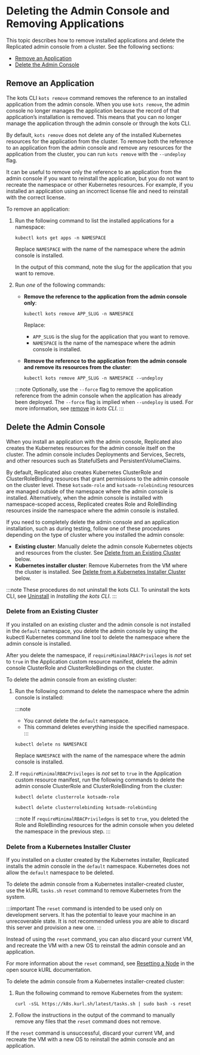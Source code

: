 # Deleting the Admin Console and Removing Applications

This topic describes how to remove installed applications and delete the Replicated admin console from a cluster. See the following sections:
* [Remove an Application](#remove-an-application)
* [Delete the Admin Console](#delete-the-admin-console)

## Remove an Application

The kots CLI `kots remove` command removes the reference to an installed application from the admin console. When you use `kots remove`, the admin console no longer manages the application because the record of that application’s installation is removed. This means that you can no longer manage the application through the admin console or through the kots CLI.

By default, `kots remove` does not delete any of the installed Kubernetes resources for the application from the cluster. To remove both the reference to an application from the admin console and remove any resources for the application from the cluster, you can run `kots remove` with the `--undeploy` flag.

It can be useful to remove only the reference to an application from the admin console if you want to reinstall the application, but you do not want to recreate the namespace or other Kubernetes resources. For example, if you installed an application using an incorrect license file and need to reinstall with the correct license.
 
To remove an application:

1. Run the following command to list the installed applications for a namespace:
   ```
   kubectl kots get apps -n NAMESPACE
   ```
   Replace `NAMESPACE` with the name of the namespace where the admin console is installed.

   In the output of this command, note the slug for the application that you want to remove.

1. Run _one_ of the following commands:

   * **Remove the reference to the application from the admin console only**: 

     ```
     kubectl kots remove APP_SLUG -n NAMESPACE
     ```
     Replace:
     * `APP_SLUG` is the slug for the application that you want to remove.
     * `NAMESPACE` is the name of the namespace where the admin console is installed.

   * **Remove the reference to the application from the admin console and remove its resources from the cluster**:

      ```
      kubectl kots remove APP_SLUG -n NAMESPACE --undeploy
      ```
      
   :::note
   Optionally, use the `--force` flag to remove the application reference from the admin console when the application has already been deployed. The `--force` flag is implied when `--undeploy` is used. For more information, see [remove](/reference/kots-cli-remove) in _kots CLI_.
   :::


## Delete the Admin Console

When you install an application with the admin console, Replicated also creates the Kubernetes resources for the admin console itself on the cluster. The admin console includes Deployments and Services, Secrets, and other resources such as StatefulSets and PersistentVolumeClaims.

By default, Replicated also creates Kubernetes ClusterRole and ClusterRoleBinding resources that grant permissions to the admin console on the cluster level. These `kotsadm-role` and `kotsadm-rolebinding` resources are managed outside of the namespace where the admin console is installed. Alternatively, when the admin console is installed with namespace-scoped access, Replicated creates Role and RoleBinding resources inside the namespace where the admin console is installed.

If you need to completely delete the admin console and an application installation, such as during testing, follow one of these procedures depending on the type of cluster where you installed the admin console:

* **Existing cluster**: Manually delete the admin console Kubernetes objects and resources from the cluster. See [Delete from an Existing Cluster](#delete-from-an-existing-cluster) below.
* **Kubernetes installer cluster**: Remove Kubernetes from the VM where the cluster is installed. See [Delete from a Kubernetes Installer Cluster](#delete-from-a-kubernetes-installer-cluster) below.

:::note
These procedures do not uninstall the kots CLI. To uninstall the kots CLI, see [Uninstall](https://docs.replicated.com/reference/kots-cli-getting-started#uninstall) in _Installing the kots CLI_.
:::

### Delete from an Existing Cluster

If you installed on an existing cluster and the admin console is not installed in the `default` namespace, you delete the admin console by using the kubectl Kubernetes command line tool to delete the namespace where the admin console is installed.

After you delete the namespace, if `requireMinimalRBACPrivileges` is _not_ set to `true` in the Application custom resource manifest, delete the admin console ClusterRole and ClusterRoleBindings on the cluster.

To delete the admin console from an existing cluster:

1. Run the following command to delete the namespace where the admin console is installed:

   :::note
   * You cannot delete the `default` namespace.
   * This command deletes everything inside the specified namespace.
   :::

   ```
   kubectl delete ns NAMESPACE
   ```
   Replace `NAMESPACE` with the name of the namespace where the admin console is installed.

1. If `requireMinimalRBACPrivileges` is _not_ set to `true` in the Application custom resource manifest, run the following commands to delete the admin console ClusterRole and ClusterRoleBinding from the cluster:

   ```
   kubectl delete clusterrole kotsadm-role
   ```

   ```
   kubectl delete clusterrolebinding kotsadm-rolebinding
   ```
   :::note
   If `requireMinimalRBACPriviledges` is set to `true`, you deleted the Role and RoleBinding resources for the admin console when you deleted the namespace in the previous step.
   :::

### Delete from a Kubernetes Installer Cluster

If you installed on a cluster created by the Kubernetes installer, Replicated installs the admin console in the `default` namespace. Kubernetes does not allow the `default` namespace to be deleted.

To delete the admin console from a Kubernetes installer-created cluster, use the kURL `tasks.sh` `reset` command to remove Kubernetes from the system.

:::important
The `reset` command is intended to be used only on development servers. It has the potential to leave your machine in an unrecoverable state. It is not recommended unless you are able to discard this server and provision a new one.
:::

Instead of using the `reset` command, you can also discard your current VM, and recreate the VM with a new OS to reinstall the admin console and an application.

For more information about the `reset` command, see [Resetting a Node](https://kurl.sh/docs/install-with-kurl/adding-nodes#resetting-a-node) in the open source kURL documentation.

To delete the admin console from a Kubernetes installer-created cluster:

1. Run the following command to remove Kubernetes from the system:

   ```
   curl -sSL https://k8s.kurl.sh/latest/tasks.sh | sudo bash -s reset
   ```

1. Follow the instructions in the output of the command to manually remove any files that the `reset` command does not remove.

If the `reset` command is unsuccessful, discard your current VM, and recreate the VM with a new OS to reinstall the admin console and an application.  
